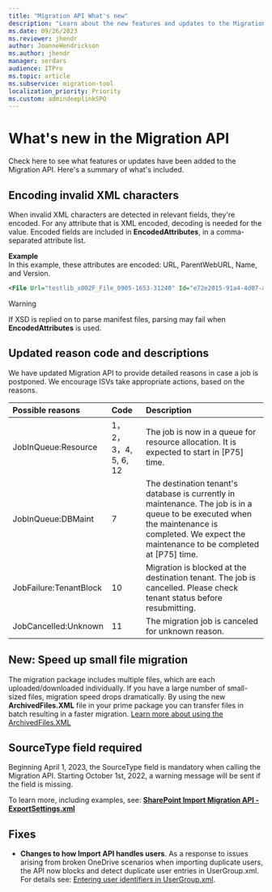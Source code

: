 ```yaml
---
title: "Migration API What's new"
description: "Learn about the new features and updates to the Migration API."
ms.date: 09/26/2023
ms.reviewer: jhendr
author: JoanneHendrickson
ms.author: jhendr
manager: serdars
audience: ITPro
ms.topic: article
ms.subservice: migration-tool
localization_priority: Priority
ms.custom: admindeeplinkSPO
---
```

# What's new in the Migration API

Check here to see what features or updates have been added to the Migration API. Here's a summary of what's included.

## Encoding invalid XML characters

When invalid XML characters are detected in relevant fields, they're encoded. For any attribute that is XML encoded, decoding is needed for the value. Encoded fields are included in **EncodedAttributes**, in a comma-separated attribute list.

**Example**</br>
In this  example, these attributes are encoded: URL, ParentWebURL, Name, and Version.

```xml
<File Url="testlib_x002F_File_0905-1653-31240" Id="e72e2015-91a4-4d07-ae9a-7b6c76918d2a" ParentWebId="7206fc09-e4af-48b3-8730-ed7321396d7a" ParentWebUrl="_x002F_" Name="File_0905-1653-31240" ListItemIntId="3" ListId="48ea9454-9538-47ae-926d-917df80bc93e" ParentId="33ff2f12-c818-4c8d-8578-c6d057172fd8" ScopeId="385cd4d5-86da-4183-bdac-2e83da1b05fc" TimeCreated="2021-11-08T03:57:05" TimeLastModified="2021-01-17T16:01:48" Version="_x0031_.0" FileSize="1" Level="1" EncodedAttributes="Url,ParentWebUrl,Name,Version">
``````

>[!Warning]
>If XSD is replied on to parse manifest files, parsing may fail when **EncodedAttributes** is used.


## Updated reason code and descriptions

We have updated Migration API to provide detailed reasons in case a job is postponed. We encourage ISVs take appropriate actions, based on the reasons.

|Possible reasons |Code|Description|
|:-----|:-----|:-----|
|JobInQueue:Resource|1，2，3，4, 5, 6, 12|The job is now in a queue for resource allocation. It is expected to start in [P75] time.|
|JobInQueue:DBMaint|7|The destination tenant's database is currently in maintenance. The job is in a queue to be executed when the maintenance is completed. We expect the maintenance to be completed at [P75] time.|
|JobFailure:TenantBlock|10|Migration is blocked at the destination tenant. The job is cancelled. Please check tenant status before resubmitting.|
|JobCancelled:Unknown|11|The migration job is canceled for unknown reason.|


## New: Speed up small file migration

The migration package includes multiple files, which are each uploaded/downloaded individually. If you have a large number of small-sized files, migration speed drops dramatically. By using the new **ArchivedFiles.XML** file in your prime package you can transfer files in batch resulting in a faster migration. [Learn more about using the ArchivedFiles.XML](/sharepoint/dev/apis/migration-api-overview#archivedfilessxml)

## SourceType field required

Beginning April 1, 2023, the SourceType field is mandatory when calling the Migration API. Starting October 1st, 2022, a warning message will be sent if the field is missing.

To learn more, including examples, see: **[SharePoint Import Migration API - ExportSettings.xml](/sharepoint/dev/apis/migration-api-overview#exportsettingsxml)**

## Fixes

- **Changes to how Import API handles users**. As a response to issues arising from broken OneDrive scenarios when importing duplicate users, the API now blocks and detect duplicate user entries in UserGroup.xml. For details see: [Entering user identifiers in UserGroup.xml](/sharepoint/dev/apis/migration-api-overview#entering-user-identifiers-in-usergroup.xml). 
